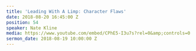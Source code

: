 ```yaml
---
title: 'Leading With A Limp: Character Flaws'
date: 2018-08-20 16:45:00 Z
position: 54
speaker: Nate Kline
media: https://www.youtube.com/embed/CPhE5-I3u7s?rel=0&amp;controls=0
sermon_date: 2018-08-19 10:00:00 Z
---
```


